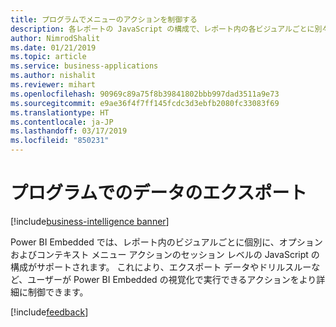 ```yaml
---
title: プログラムでメニューのアクションを制御する
description: 各レポートの JavaScript の構成で、レポート内の各ビジュアルごとに別々に、セッション レベルでオプションおよびコンテキスト メニューのアクションを構成できます。
author: NimrodShalit
ms.date: 01/21/2019
ms.topic: article
ms.service: business-applications
ms.author: nishalit
ms.reviewer: mihart
ms.openlocfilehash: 90969c89a75f8b39841802bbb997dad3511a9e73
ms.sourcegitcommit: e9ae36f4f7ff145fcdc3d3ebfb2080fc33083f69
ms.translationtype: HT
ms.contentlocale: ja-JP
ms.lasthandoff: 03/17/2019
ms.locfileid: "850231"
---
```

# <a name="export-data-programmatically"></a>プログラムでのデータのエクスポート 
[!include[business-intelligence banner](../../includes/business-intelligence.md)]


Power BI Embedded では、レポート内のビジュアルごとに個別に、オプションおよびコンテキスト メニュー アクションのセッション レベルの JavaScript の構成がサポートされます。 これにより、エクスポート データやドリルスルーなど、ユーザーが Power BI Embedded の視覚化で実行できるアクションをより詳細に制御できます。

[!include[feedback](../includes/service-feedback.md)]
